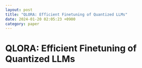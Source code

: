 ```yaml
---
layout: post
title: "QLORA: Efficient Finetuning of Quantized LLMs"
date: 2024-01-20 02:05:23 +0900
category: paper
---
```


# QLORA: Efficient Finetuning of Quantized LLMs

